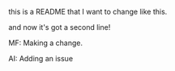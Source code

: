 this is a README that I want to change like this.

and now it's got a second line!

MF: Making a change.

AI: Adding an issue

